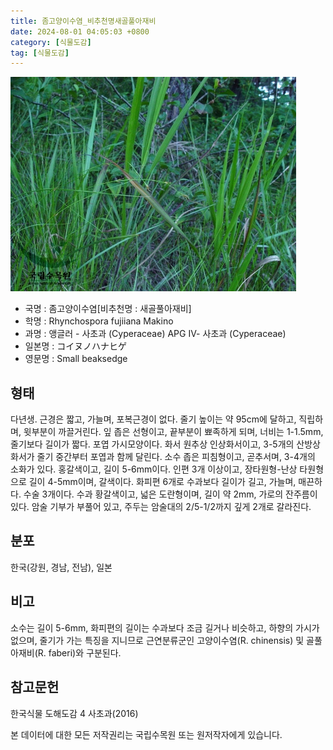```yaml
---
title: 좀고양이수염_비추천명새골풀아재비
date: 2024-08-01 04:05:03 +0800
category: [식물도감]
tag: [식물도감]
---
```




![좀고양이수염[비추천명 : 새골풀아재비]](/assets/img/fileUpload/plants/basic/Cyperaceae/Rhynchospora/5468/5468_1_th2.jpg)
- 국명 : 좀고양이수염[비추천명 : 새골풀아재비]
- 학명 : Rhynchospora fujiiana Makino
- 과명 : 앵글러 - 사초과 (Cyperaceae) APG Ⅳ- 사초과 (Cyperaceae)
- 일본명 : コイヌノハナヒゲ
- 영문명 : Small beaksedge


## 형태
다년생. 근경은 짧고, 가늘며, 포복근경이 없다. 줄기  높이는 약 95cm에 달하고, 직립하며, 윗부분이 까끌거린다. 잎 좁은 선형이고, 끝부분이 뾰족하게 되며, 너비는 1-1.5mm, 줄기보다 길이가 짧다. 포엽 가시모양이다. 화서 원추상 인상화서이고, 3-5개의 산방상 화서가 줄기 중간부터 포엽과 함께 달린다. 소수 좁은 피침형이고, 곧추서며, 3-4개의 소화가 있다. 홍갈색이고, 길이 5-6mm이다. 인편 3개 이상이고, 장타원형-난상 타원형으로 길이 4-5mm이며, 갈색이다. 화피편 6개로 수과보다 길이가 길고, 가늘며, 매끈하다. 수술 3개이다. 수과 황갈색이고, 넓은 도란형이며, 길이 약 2mm, 가로의 잔주름이 있다. 암술 기부가 부풀어 있고, 주두는 암술대의 2/5-1/2까지 깊게 2개로 갈라진다.
## 분포
한국(강원, 경남, 전남), 일본
## 비고
소수는 길이 5-6mm, 화피편의 길이는 수과보다 조금 길거나 비슷하고, 하향의 가시가 없으며, 줄기가 가는 특징을 지니므로 근연분류군인 고양이수염(R. chinensis) 및 골풀아재비(R. faberi)와 구분된다.
## 참고문헌
한국식물 도해도감 4 사초과(2016)






본 데이터에 대한 모든 저작권리는 국립수목원 또는 원저작자에게 있습니다.
